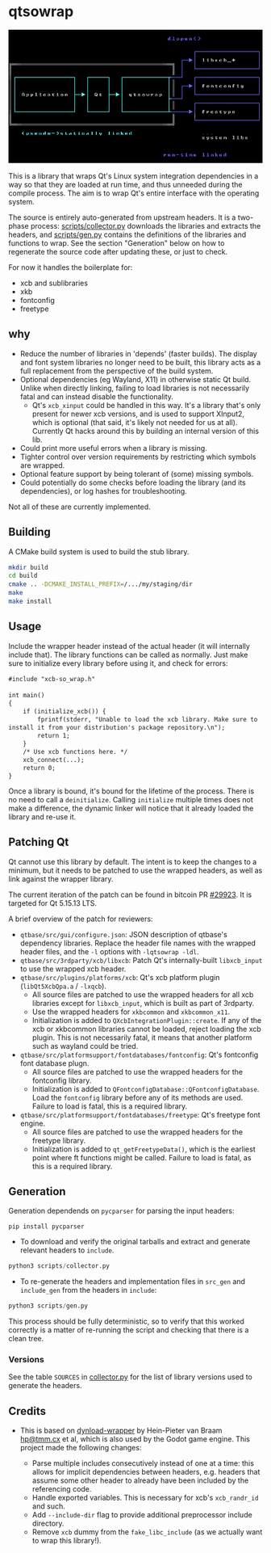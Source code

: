 # qtsowrap

![Basic diagram](.images/qtsowrap.png)

This is a library that wraps Qt's Linux system integration dependencies in a way so that they are loaded at run time, and thus unneeded during the compile process. The aim is to wrap Qt's entire interface with the operating system.

The source is entirely auto-generated from upstream headers. It is a two-phase process: [scripts/collector.py](scripts/collector.py) downloads the libraries and extracts the headers, and [scripts/gen.py](scripts/gen.py) contains the definitions of the libraries and functions to wrap. See the section "Generation" below on how to regenerate the source code after updating these, or just to check.

For now it handles the boilerplate for:

- xcb and sublibraries
- xkb
- fontconfig
- freetype

## why

- Reduce the number of libraries in 'depends' (faster builds). The display and font system libraries no longer need to be built, this library acts as a full replacement from the perspective of the build system.
- Optional dependencies (eg Wayland, X11) in otherwise static Qt build. Unlike when directly linking, failing to load libraries is not necessarily fatal and can instead disable the functionality.
  - Qt's `xcb_xinput` could be handled in this way. It's a library that's only present for newer xcb versions, and is used to support XInput2, which is optional (that said, it's likely not needed for us at all). Currently Qt hacks around this by building an internal version of this lib.
- Could print more useful errors when a library is missing.
- Tighter control over version requirements by restricting which symbols are wrapped.
- Optional feature support by being tolerant of (some) missing symbols.
- Could potentially do some checks before loading the library (and its dependencies), or log hashes for troubleshooting.

Not all of these are currently implemented.

## Building

A CMake build system is used to build the stub library.

```sh
mkdir build
cd build
cmake .. -DCMAKE_INSTALL_PREFIX=/.../my/staging/dir
make
make install
```

## Usage

Include the wrapper header instead of the actual header (it will internally include that). The library functions can be called as normally. Just make sure to initialize every library before using it, and check for errors:
```
#include "xcb-so_wrap.h"

int main()
{
    if (initialize_xcb()) {
        fprintf(stderr, "Unable to load the xcb library. Make sure to install it from your distribution's package repository.\n");
        return 1;
    }
    /* Use xcb functions here. */
    xcb_connect(...);
    return 0;
}
```

Once a library is bound, it's bound for the lifetime of the process. There is no need to call a `deinitialize`. Calling `initialize` multiple times does not make a difference, the dynamic linker will notice that it already loaded the library and re-use it.

## Patching Qt

Qt cannot use this library by default. The intent is to keep the changes to a minimum, but it needs to be patched to use the wrapped headers, as well as link against the wrapper library.

The current iteration of the patch can be found in bitcoin PR [#29923](https://github.com/bitcoin/bitcoin/pull/29923). It is targeted for Qt 5.15.13 LTS.

A brief overview of the patch for reviewers:

- `qtbase/src/gui/configure.json`: JSON description of qtbase's dependency libraries. Replace the header file names with the wrapped header files, and the `-l` options with `-lqtsowrap -ldl`.
- `qtbase/src/3rdparty/xcb/libxcb`: Patch Qt's internally-built `libxcb_input` to use the wrapped xcb header.
- `qtbase/src/plugins/platforms/xcb`: Qt's xcb platform plugin (`libQt5XcbQpa.a` / `-lxqcb`).
  - All source files are patched to use the wrapped headers for all xcb libraries except for `libxcb_input`, which is built as part of 3rdparty.
  - Use the wrapped headers for `xkbcommon` and `xkbcommon_x11`.
  - Initialization is added to `QXcbIntegrationPlugin::create`. If any of the xcb or xkbcommon libraries cannot be loaded, reject loading the xcb plugin. This is not necessarily fatal, it means that another platform such as wayland could be tried.
- `qtbase/src/platformsupport/fontdatabases/fontconfig`: Qt's fontconfig font database plugn.
  - All source files are patched to use the wrapped headers for the fontconfig library.
  - Initialization is added to `QFontconfigDatabase::QFontconfigDatabase`. Load the `fontconfig` library before any of its methods are used. Failure to load is fatal, this is a required library.
- `qtbase/src/platformsupport/fontdatabases/freetype`: Qt's freetype font engine.
  - All source files are patched to use the wrapped headers for the freetype library.
  - Initialization is added to `qt_getFreetypeData()`, which is the earliest point where ft functions might be called. Failure to load is fatal, as this is a required library.

## Generation

Generation dependends on `pycparser` for parsing the input headers:

    pip install pycparser

- To download and verify the original tarballs and extract and generate relevant headers to `include`.

```python
python3 scripts/collector.py
```

- To re-generate the headers and implementation files in `src_gen` and `include_gen` from the headers in `include`:

```python
python3 scripts/gen.py
```

This process should be fully deterministic, so to verify that this worked correctly is a matter of re-running the script and checking that there is a clean tree.

### Versions

See the table `SOURCES` in [collector.py](scripts/collector.py) for the list of library versions used to generate the headers.

## Credits

- This is based on [dynload-wrapper](https://github.com/hpvb/dynload-wrapper) by Hein-Pieter van Braam <hp@tmm.cx> et al, which is also used by the Godot game engine. This project made the following changes:

  - Parse multiple includes consecutively instead of one at a time: this allows for implicit dependencies between headers, e.g. headers that assume some other header to already have been included by the referencing code.
  - Handle exported variables. This is necessary for xcb's `xcb_randr_id` and such.
  - Add `--include-dir` flag to provide additional preprocessor include directory.
  - Remove `xcb` dummy from the `fake_libc_include` (as we actually want to wrap this library!).

